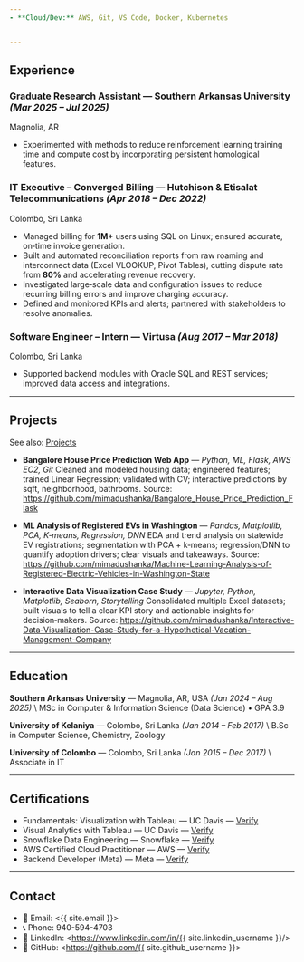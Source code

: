 ```yaml
---
- **Cloud/Dev:** AWS, Git, VS Code, Docker, Kubernetes


---
```



## Experience
### Graduate Research Assistant — Southern Arkansas University *(Mar 2025 – Jul 2025)*
Magnolia, AR
- Experimented with methods to reduce reinforcement learning training time and compute cost by incorporating persistent homological features.


### IT Executive – Converged Billing — Hutchison & Etisalat Telecommunications *(Apr 2018 – Dec 2022)*
Colombo, Sri Lanka
- Managed billing for **1M+** users using SQL on Linux; ensured accurate, on‑time invoice generation.
- Built and automated reconciliation reports from raw roaming and interconnect data (Excel VLOOKUP, Pivot Tables), cutting dispute rate from **80%** and accelerating revenue recovery.
- Investigated large‑scale data and configuration issues to reduce recurring billing errors and improve charging accuracy.
- Defined and monitored KPIs and alerts; partnered with stakeholders to resolve anomalies.


### Software Engineer – Intern — Virtusa *(Aug 2017 – Mar 2018)*
Colombo, Sri Lanka
- Supported backend modules with Oracle SQL and REST services; improved data access and integrations.


---


## Projects
See also: [Projects](/projects)


- **Bangalore House Price Prediction Web App** — *Python, ML, Flask, AWS EC2, Git*
Cleaned and modeled housing data; engineered features; trained Linear Regression; validated with CV; interactive predictions by sqft, neighborhood, bathrooms.
Source: <https://github.com/mimadushanka/Bangalore_House_Price_Prediction_Flask>


- **ML Analysis of Registered EVs in Washington** — *Pandas, Matplotlib, PCA, K‑means, Regression, DNN*
EDA and trend analysis on statewide EV registrations; segmentation with PCA + k‑means; regression/DNN to quantify adoption drivers; clear visuals and takeaways.
Source: <https://github.com/mimadushanka/Machine-Learning-Analysis-of-Registered-Electric-Vehicles-in-Washington-State>


- **Interactive Data Visualization Case Study** — *Jupyter, Python, Matplotlib, Seaborn, Storytelling*
Consolidated multiple Excel datasets; built visuals to tell a clear KPI story and actionable insights for decision‑makers.
Source: <https://github.com/mimadushanka/Interactive-Data-Visualization-Case-Study-for-a-Hypothetical-Vacation-Management-Company>


---


## Education
**Southern Arkansas University** — Magnolia, AR, USA *(Jan 2024 – Aug 2025)* \\
MSc in Computer & Information Science (Data Science) • GPA 3.9


**University of Kelaniya** — Colombo, Sri Lanka *(Jan 2014 – Feb 2017)* \\
B.Sc in Computer Science, Chemistry, Zoology


**University of Colombo** — Colombo, Sri Lanka *(Jan 2015 – Dec 2017)* \\
Associate in IT


---


## Certifications
- Fundamentals: Visualization with Tableau — UC Davis — [Verify](https://www.coursera.org/account/accomplishments/verify/Q4R4XNQ0YWO3)
- Visual Analytics with Tableau — UC Davis — [Verify](https://www.coursera.org/account/accomplishments/verify/C4L6YP8L5E9L)
- Snowflake Data Engineering — Snowflake — [Verify](https://www.coursera.org/account/accomplishments/specialization/3VITZUSZ6JVY)
- AWS Certified Cloud Practitioner — AWS — [Verify](https://www.credly.com/badges/003fc3ef-1430-44c0-a2d9-70f1ed7f8a3a/public_url)
- Backend Developer (Meta) — Meta — [Verify](https://www.coursera.org/account/accomplishments/professional-cert/0DROH7PP66LS)


---


## Contact
- 📧 Email: <{{ site.email }}>
- 📞 Phone: 940-594-4703
- 💼 LinkedIn: <https://www.linkedin.com/in/{{ site.linkedin_username }}/>
- 🐙 GitHub: <https://github.com/{{ site.github_username }}>
